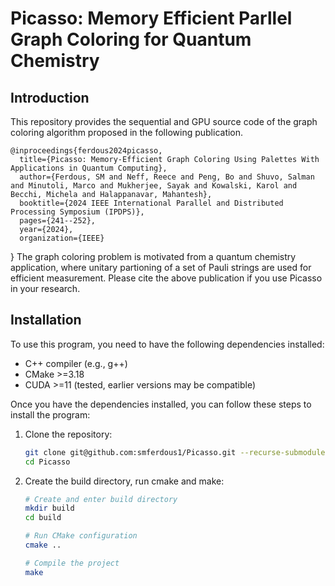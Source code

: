 # Picasso: Memory Efficient Parllel Graph Coloring for Quantum Chemistry


## Introduction

This repository provides the sequential and GPU source code of the graph coloring algorithm proposed in the following publication.

    @inproceedings{ferdous2024picasso,
      title={Picasso: Memory-Efficient Graph Coloring Using Palettes With Applications in Quantum Computing},
      author={Ferdous, SM and Neff, Reece and Peng, Bo and Shuvo, Salman and Minutoli, Marco and Mukherjee, Sayak and Kowalski, Karol and Becchi, Michela and Halappanavar, Mahantesh},
      booktitle={2024 IEEE International Parallel and Distributed Processing Symposium (IPDPS)},
      pages={241--252},
      year={2024},
      organization={IEEE}

}
The graph coloring problem is motivated from a quantum chemistry application, where unitary partioning of a set of Pauli strings are used for efficient measurement. Please cite the above publication if you use Picasso in your research. 


## Installation
To use this program, you need to have the following dependencies installed:
- C++ compiler (e.g., g++)
- CMake >=3.18
- CUDA >=11 (tested, earlier versions may be compatible)

Once you have the dependencies installed, you can follow these steps to install the program:

1. Clone the repository:
   ```bash
   git clone git@github.com:smferdous1/Picasso.git --recurse-submodules
   cd Picasso
   ```
  
  2. Create the build directory, run cmake and  make:
		    
		```bash
		# Create and enter build directory
		mkdir build
		cd build

		# Run CMake configuration
		cmake ..

		# Compile the project
		make
		```

